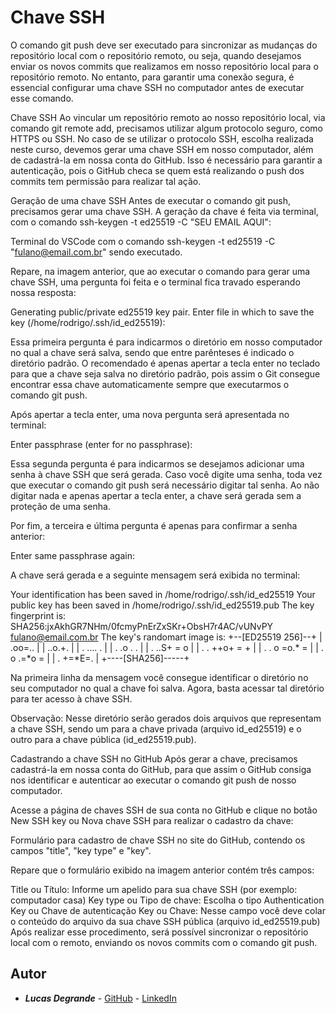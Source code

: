 # Chave SSH

O comando git push deve ser executado para sincronizar as mudanças do repositório local com o repositório remoto, ou seja, quando desejamos enviar os novos commits que realizamos em nosso repositório local para o repositório remoto. No entanto, para garantir uma conexão segura, é essencial configurar uma chave SSH no computador antes de executar esse comando.

Chave SSH
Ao vincular um repositório remoto ao nosso repositório local, via comando git remote add, precisamos utilizar algum protocolo seguro, como HTTPS ou SSH. No caso de se utilizar o protocolo SSH, escolha realizada neste curso, devemos gerar uma chave SSH em nosso computador, além de cadastrá-la em nossa conta do GitHub. Isso é necessário para garantir a autenticação, pois o GitHub checa se quem está realizando o push dos commits tem permissão para realizar tal ação.

Geração de uma chave SSH
Antes de executar o comando git push, precisamos gerar uma chave SSH. A geração da chave é feita via terminal, com o comando ssh-keygen -t ed25519 -C "SEU EMAIL AQUI":

Terminal do VSCode com o comando ssh-keygen -t ed25519 -C "fulano@email.com.br" sendo executado.

Repare, na imagem anterior, que ao executar o comando para gerar uma chave SSH, uma pergunta foi feita e o terminal fica travado esperando nossa resposta:

Generating public/private ed25519 key pair.
Enter file in which to save the key (/home/rodrigo/.ssh/id_ed25519):

Essa primeira pergunta é para indicarmos o diretório em nosso computador no qual a chave será salva, sendo que entre parênteses é indicado o diretório padrão. O recomendado é apenas apertar a tecla enter no teclado para que a chave seja salva no diretório padrão, pois assim o Git consegue encontrar essa chave automaticamente sempre que executarmos o comando git push.

Após apertar a tecla enter, uma nova pergunta será apresentada no terminal:

Enter passphrase (enter for no passphrase):

Essa segunda pergunta é para indicarmos se desejamos adicionar uma senha à chave SSH que será gerada. Caso você digite uma senha, toda vez que executar o comando git push será necessário digitar tal senha. Ao não digitar nada e apenas apertar a tecla enter, a chave será gerada sem a proteção de uma senha.

Por fim, a terceira e última pergunta é apenas para confirmar a senha anterior:

Enter same passphrase again:

A chave será gerada e a seguinte mensagem será exibida no terminal:

Your identification has been saved in /home/rodrigo/.ssh/id_ed25519
Your public key has been saved in /home/rodrigo/.ssh/id_ed25519.pub
The key fingerprint is:
SHA256:jxAkhGR7NHm/0fcmyPnErZxSKr+ObsH7r4AC/vUNvPY fulano@email.com.br
The key's randomart image is:
+--[ED25519 256]--+
| .oo=..          |
| ..o.+.          |
|  . .... .       |
|   .   .o . .    |
|  .   ..S+ = o   |
| . .   ++o+ = +  |
|  . . o =o.* =   |
|   . o .=*o =    |
|    .  +=*E=.    |
+----[SHA256]-----+

Na primeira linha da mensagem você consegue identificar o diretório no seu computador no qual a chave foi salva. Agora, basta acessar tal diretório para ter acesso à chave SSH.

Observação: Nesse diretório serão gerados dois arquivos que representam a chave SSH, sendo um para a chave privada (arquivo id_ed25519) e o outro para a chave pública (id_ed25519.pub).

Cadastrando a chave SSH no GitHub
Após gerar a chave, precisamos cadastrá-la em nossa conta do GitHub, para que assim o GitHub consiga nos identificar e autenticar ao executar o comando git push de nosso computador.

Acesse a página de chaves SSH de sua conta no GitHub e clique no botão New SSH key ou Nova chave SSH para realizar o cadastro da chave:

Formulário para cadastro de chave SSH no site do GitHub, contendo os campos "title", "key type" e "key".

Repare que o formulário exibido na imagem anterior contém três campos:

Title ou Título: Informe um apelido para sua chave SSH (por exemplo: computador casa)
Key type ou Tipo de chave: Escolha o tipo Authentication Key ou Chave de autenticação
Key ou Chave: Nesse campo você deve colar o conteúdo do arquivo da sua chave SSH pública (arquivo id_ed25519.pub)
Após realizar esse procedimento, será possível sincronizar o repositório local com o remoto, enviando os novos commits com o comando git push.
  
## Autor

- ***Lucas Degrande*** - [GitHub](https://github.com/degrandelucas) - [LinkedIn](https://www.linkedin.com/in/lucasdegrande/)
